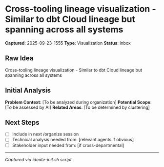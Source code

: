 # Cross-tooling lineage visualization - Similar to dbt Cloud lineage but spanning across all systems

**Captured**: 2025-09-23-1555
**Type**: Visualization
**Status**: inbox

## Raw Idea
Cross-tooling lineage visualization - Similar to dbt Cloud lineage but spanning across all systems

## Initial Analysis
**Problem Context**: [To be analyzed during organization]
**Potential Scope**: [To be assessed by AI]
**Related Areas**: [To be determined by clustering]

## Next Steps
- [ ] Include in next /organize session
- [ ] Technical analysis needed from: [relevant agents if obvious]
- [ ] Stakeholder input needed from: [if cross-departmental]

---
*Captured via ideate-init.sh script*
